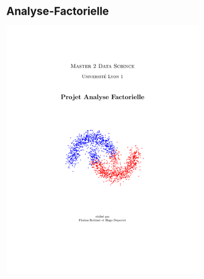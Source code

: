 # Analyse-Factorielle

![](https://github.com/satacroteam/Analyse-Factorielle/blob/master/Projet_Analyse_Factorielle.jpg)
